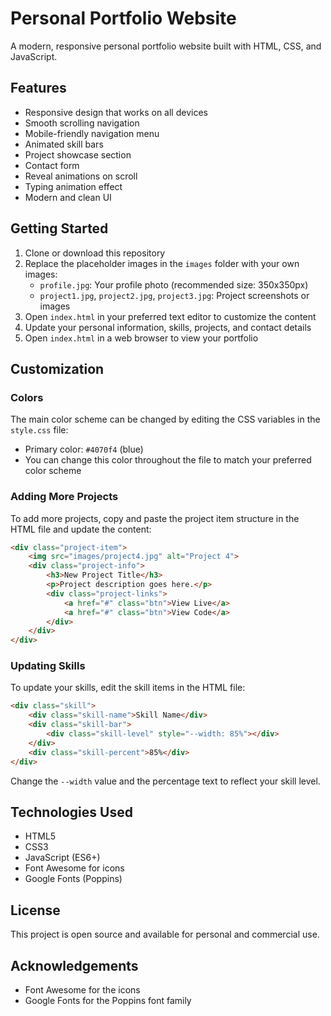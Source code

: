 # Personal Portfolio Website

A modern, responsive personal portfolio website built with HTML, CSS, and JavaScript.

## Features

- Responsive design that works on all devices
- Smooth scrolling navigation
- Mobile-friendly navigation menu
- Animated skill bars
- Project showcase section
- Contact form
- Reveal animations on scroll
- Typing animation effect
- Modern and clean UI

## Getting Started

1. Clone or download this repository
2. Replace the placeholder images in the `images` folder with your own images:
   - `profile.jpg`: Your profile photo (recommended size: 350x350px)
   - `project1.jpg`, `project2.jpg`, `project3.jpg`: Project screenshots or images
3. Open `index.html` in your preferred text editor to customize the content
4. Update your personal information, skills, projects, and contact details
5. Open `index.html` in a web browser to view your portfolio

## Customization

### Colors

The main color scheme can be changed by editing the CSS variables in the `style.css` file:

- Primary color: `#4070f4` (blue)
- You can change this color throughout the file to match your preferred color scheme

### Adding More Projects

To add more projects, copy and paste the project item structure in the HTML file and update the content:

```html
<div class="project-item">
    <img src="images/project4.jpg" alt="Project 4">
    <div class="project-info">
        <h3>New Project Title</h3>
        <p>Project description goes here.</p>
        <div class="project-links">
            <a href="#" class="btn">View Live</a>
            <a href="#" class="btn">View Code</a>
        </div>
    </div>
</div>
```

### Updating Skills

To update your skills, edit the skill items in the HTML file:

```html
<div class="skill">
    <div class="skill-name">Skill Name</div>
    <div class="skill-bar">
        <div class="skill-level" style="--width: 85%"></div>
    </div>
    <div class="skill-percent">85%</div>
</div>
```

Change the `--width` value and the percentage text to reflect your skill level.

## Technologies Used

- HTML5
- CSS3
- JavaScript (ES6+)
- Font Awesome for icons
- Google Fonts (Poppins)

## License

This project is open source and available for personal and commercial use.

## Acknowledgements

- Font Awesome for the icons
- Google Fonts for the Poppins font family 